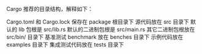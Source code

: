  Cargo 推荐的目录结构，解释如下：

Cargo.toml 和 Cargo.lock 保存在 package 根目录下
源代码放在 src 目录下
默认的 lib 包根是 src/lib.rs
默认的二进制包根是 src/main.rs
其它二进制包根放在 src/bin/ 目录下
基准测试 benchmark 放在 benches 目录下
示例代码放在 examples 目录下
集成测试代码放在 tests 目录下
